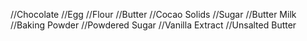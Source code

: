 


//Chocolate
//Egg
//Flour
//Butter
//Cocao Solids
//Sugar
//Butter Milk
//Baking Powder
//Powdered Sugar
//Vanilla Extract
//Unsalted Butter

